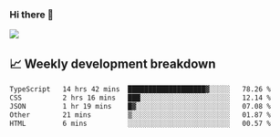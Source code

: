 ### Hi there 👋
<img align="center" src="https://github-readme-stats.vercel.app/api?username=Tumao727&show_icons=true&hide_title=true&theme=dracula" />


## 📈 Weekly development breakdown
<!--START_SECTION:waka-->

```txt
TypeScript   14 hrs 42 mins  ███████████████████▓░░░░░   78.26 %
CSS          2 hrs 16 mins   ███░░░░░░░░░░░░░░░░░░░░░░   12.14 %
JSON         1 hr 19 mins    █▓░░░░░░░░░░░░░░░░░░░░░░░   07.08 %
Other        21 mins         ▒░░░░░░░░░░░░░░░░░░░░░░░░   01.87 %
HTML         6 mins          ░░░░░░░░░░░░░░░░░░░░░░░░░   00.57 %
```

<!--END_SECTION:waka-->